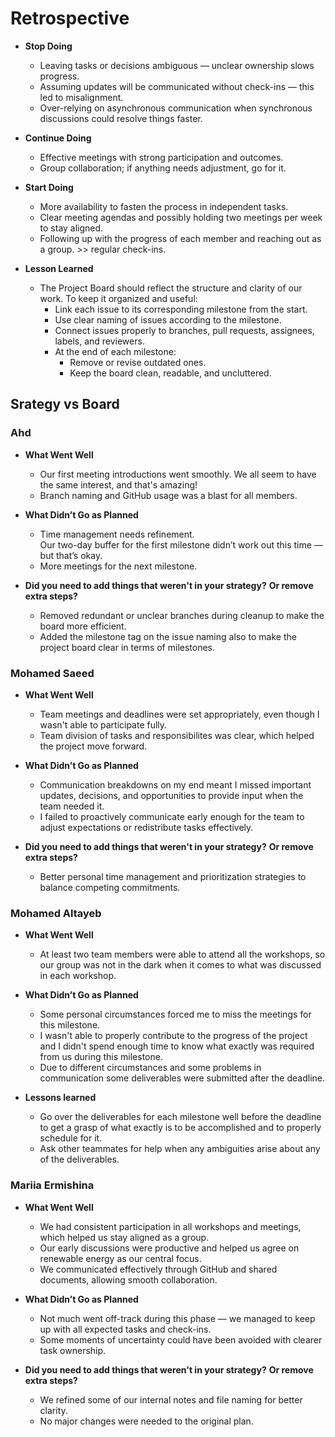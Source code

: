# Retrospective

- **Stop Doing**
  - Leaving tasks or decisions ambiguous — unclear ownership
     slows progress.
  - Assuming updates will be communicated without check-ins —
     this led to misalignment.
  - Over-relying on asynchronous communication when synchronous
     discussions could resolve things faster.

- **Continue Doing**
  - Effective meetings with strong participation and outcomes.
  - Group collaboration; if anything needs adjustment, go for it.

- **Start Doing**
  - More availability to fasten the process in independent tasks.
  - Clear meeting agendas and possibly holding two meetings per
     week to stay aligned.
  - Following up with the progress of each member and reaching out
    as a group. >> regular check-ins.

- **Lesson Learned**
  - The Project Board should reflect the structure and clarity of
     our work. To keep it organized and useful:
    - Link each issue to its corresponding milestone from the start.
    - Use clear naming of issues according to the milestone.
    - Connect issues properly to branches, pull requests, assignees,
       labels, and reviewers.
    - At the end of each milestone:
      - Remove or revise outdated ones.
      - Keep the board clean, readable, and uncluttered.

## Srategy vs Board

### Ahd

- **What Went Well**
  - Our first meeting introductions went smoothly. We all seem to have
    the same interest, and that's amazing!
  - Branch naming and GitHub usage was a blast for all members.

- **What Didn’t Go as Planned**
  - Time management needs refinement.  
    Our two-day buffer for the first milestone didn’t work out
  this time — but that’s okay.
  - More meetings for the next milestone.

- **Did you need to add things that weren't in your strategy?**
**Or remove extra steps?**
  - Removed redundant or unclear branches during cleanup to
    make the board more efficient.
  - Added the milestone tag on the issue naming also to make the project
   board clear in terms of milestones.

### Mohamed Saeed

- **What Went Well**
  - Team meetings and deadlines were set appropriately, even though
    I wasn't able to participate fully.
  - Team division of tasks and responsibilites was clear, which helped
    the project move forward.

- **What Didn’t Go as Planned**
  - Communication breakdowns on my end meant I missed important updates,
    decisions, and opportunities to provide input when the team needed it.
  - I failed to proactively communicate early enough for the team to adjust
    expectations or redistribute tasks effectively.

- **Did you need to add things that weren't in your strategy?**
**Or remove extra steps?**
  - Better personal time management and prioritization strategies to
    balance competing commitments.

### Mohamed Altayeb

- **What Went Well**
  - At least two team members were able to attend all the workshops, so our group
  was not in the dark when it comes to what was discussed in each workshop.

- **What Didn’t Go as Planned**
  - Some personal circumstances forced me to miss the meetings for this milestone.
  - I wasn't able to properly contribute
    to the progress of the project
    and I didn't spend enough time to know what exactly was required from us
    during this milestone.
  - Due to different circumstances and some problems in
    communication some deliverables were submitted after the deadline.

- **Lessons learned**
  - Go over the deliverables for each milestone well before the deadline
    to get a grasp of what exactly is to be accomplished and to properly
    schedule for it.
  - Ask other teammates for help when any ambiguities arise about any of the deliverables.

### Mariia Ermishina

- **What Went Well**
  - We had consistent participation in all workshops and meetings,
    which helped us stay aligned as a group.
  - Our early discussions were productive and helped us agree
    on renewable energy as our central focus.
  - We communicated effectively through GitHub and shared documents,
    allowing smooth collaboration.

- **What Didn’t Go as Planned**
  - Not much went off-track during this phase — we managed to keep up
    with all expected tasks and check-ins.
  - Some moments of uncertainty could have been avoided with clearer
    task ownership.

- **Did you need to add things that weren't in your strategy?**
  **Or remove extra steps?**
  - We refined some of our internal notes and file naming for better clarity.
  - No major changes were needed to the original plan.

